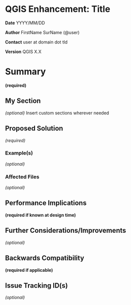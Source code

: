 # QGIS Enhancement: Title

**Date** YYYY/MM/DD

**Author** FirstName SurName (@user)

**Contact** user at domain dot tld

**Version** QGIS X.X

# Summary

**(required)**

## My Section

*(optional)* Insert custom sections wherever needed

## Proposed Solution

*(required)*

### Example(s)

*(optional)*

### Affected Files

*(optional)*

## Performance Implications

**(required if known at design time)**

## Further Considerations/Improvements

*(optional)*

## Backwards Compatibility

**(required if applicable)**

## Issue Tracking ID(s)

*(optional)*
